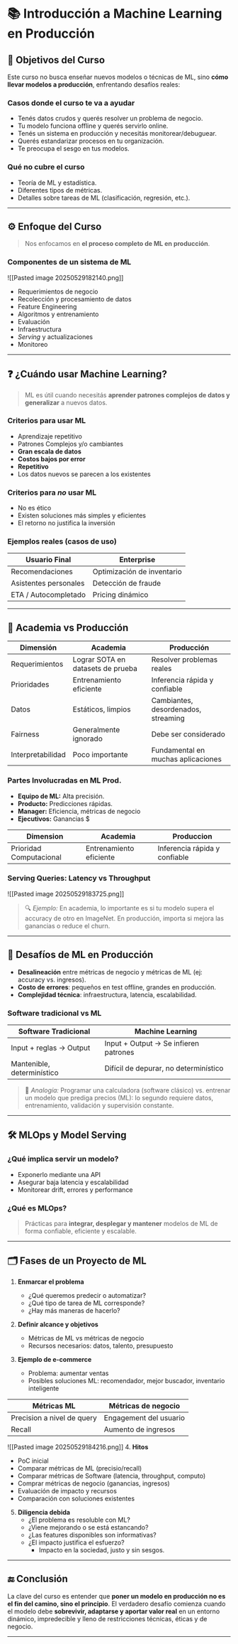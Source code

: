 # 📚 Introducción a Machine Learning en Producción


## 🎯 Objetivos del Curso

Este curso no busca enseñar nuevos modelos o técnicas de ML, sino **cómo llevar modelos a producción**, enfrentando desafíos reales:

### Casos donde el curso te va a ayudar
- Tenés datos crudos y querés resolver un problema de negocio.
- Tu modelo funciona offline y querés servirlo online.
- Tenés un sistema en producción y necesitás monitorear/debuguear.
- Querés estandarizar procesos en tu organización.
- Te preocupa el sesgo en tus modelos.

### Qué **no** cubre el curso
- Teoría de ML y estadística.
- Diferentes tipos de métricas.
- Detalles sobre tareas de ML (clasificación, regresión, etc.).

---

## ⚙️ Enfoque del Curso

> Nos enfocamos en **el proceso completo de ML en producción**.

### Componentes de un sistema de ML
![[Pasted image 20250529182140.png]]
- Requerimientos de negocio
- Recolección y procesamiento de datos
- Feature Engineering
- Algoritmos y entrenamiento
- Evaluación
- Infraestructura
- *Serving* y actualizaciones
- Monitoreo

---

## ❓ ¿Cuándo usar Machine Learning?

> ML es útil cuando necesitás **aprender patrones complejos de datos y generalizar** a nuevos datos.

### Criterios para usar ML
- Aprendizaje repetitivo
- Patrones Complejos y/o cambiantes
- **Gran escala de datos**
- **Costos bajos por error**
- **Repetitivo**
- Los datos nuevos se parecen a los existentes

### Criterios para *no* usar ML
- No es ético
- Existen soluciones más simples y eficientes
- El retorno no justifica la inversión

### Ejemplos reales (casos de uso)
| Usuario Final          | Enterprise                  |
|------------------------|-----------------------------|
| Recomendaciones        | Optimización de inventario  |
| Asistentes personales  | Detección de fraude         |
| ETA / Autocompletado   | Pricing dinámico            |

---

## 🧪 Academia vs Producción

| Dimensión         | Academia                          | Producción                            |
|-------------------|-----------------------------------|----------------------------------------|
| Requerimientos    | Lograr SOTA en datasets de prueba | Resolver problemas reales              |
| Prioridades       | Entrenamiento eficiente           | Inferencia rápida y confiable          |
| Datos             | Estáticos, limpios                | Cambiantes, desordenados, streaming    |
| Fairness          | Generalmente ignorado             | Debe ser considerado                   |
| Interpretabilidad | Poco importante                   | Fundamental en muchas aplicaciones     |
### Partes Involucradas en ML Prod.

- **Equipo de ML:** Alta precisión.
- **Producto:** Predicciones rápidas.
- **Manager:** Eficiencia, métricas de negocio
- **Ejecutivos:** Ganancias $

| Dimension               | Academia                | Produccion                    |
| ----------------------- | ----------------------- | ----------------------------- |
| Prioridad Computacional | Entrenamiento eficiente | Inferencia rápida y confiable |
### Serving Queries: Latency vs Throughput
![[Pasted image 20250529183725.png]]


> 🔍 *Ejemplo:* En academia, lo importante es si tu modelo supera el accuracy de otro en ImageNet. En producción, importa si mejora las ganancias o reduce el churn.

---

## 🧠 Desafíos de ML en Producción

- **Desalineación** entre métricas de negocio y métricas de ML (ej: accuracy vs. ingresos).
- **Costo de errores**: pequeños en test offline, grandes en producción.
- **Complejidad técnica**: infraestructura, latencia, escalabilidad.

### Software tradicional vs ML

| Software Tradicional                | Machine Learning                         |
|------------------------------------|------------------------------------------|
| Input + reglas → Output            | Input + Output → Se infieren patrones    |
| Mantenible, determinístico         | Difícil de depurar, no determinístico    |

> 🎯 *Analogía:* Programar una calculadora (software clásico) vs. entrenar un modelo que prediga precios (ML): lo segundo requiere datos, entrenamiento, validación y supervisión constante.

---

## 🛠️ MLOps y Model Serving

### ¿Qué implica servir un modelo?
- Exponerlo mediante una API
- Asegurar baja latencia y escalabilidad
- Monitorear drift, errores y performance

### ¿Qué es MLOps?

> Prácticas para **integrar, desplegar y mantener** modelos de ML de forma confiable, eficiente y escalable.

---

## 🗂️ Fases de un Proyecto de ML

1. **Enmarcar el problema**
   - ¿Qué queremos predecir o automatizar?
   - ¿Qué tipo de tarea de ML corresponde?
   - ¿Hay más maneras de hacerlo?

2. **Definir alcance y objetivos**
   - Métricas de ML vs métricas de negocio
   - Recursos necesarios: datos, talento, presupuesto

3. **Ejemplo de e-commerce**
   - Problema: aumentar ventas
   - Posibles soluciones ML: recomendador, mejor buscador, inventario inteligente

| Métricas ML                  | Métricas de negocio            |
|-----------------------------|-------------------------------|
| Precision a nivel de query  | Engagement del usuario         |
| Recall                      | Aumento de ingresos            |
![[Pasted image 20250529184216.png]]
4. **Hitos**
   - PoC inicial
   - Comparar métricas de ML (precisio/recall)
   - Comparar métricas de Software (latencia, throughput, computo)
   - Comprar métricas de negocio (ganancias, ingresos)
   - Evaluación de impacto y recursos
   - Comparación con soluciones existentes

5. **Diligencia debida**
   - ¿El problema es resoluble con ML?
   - ¿Viene mejorando o se está estancando?
   - ¿Las features disponibles son informativas?
   - ¿El impacto justifica el esfuerzo?
	   - Impacto en la sociedad, justo y sin sesgos. 

---
## 🔚 Conclusión

La clave del curso es entender que **poner un modelo en producción no es el fin del camino, sino el principio**. El verdadero desafío comienza cuando el modelo debe **sobrevivir, adaptarse y aportar valor real** en un entorno dinámico, impredecible y lleno de restricciones técnicas, éticas y de negocio.

---
